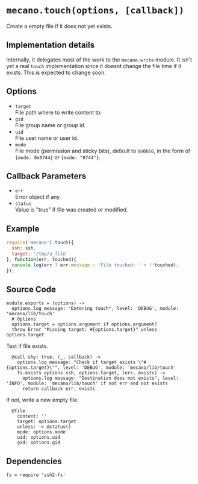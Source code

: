 
# `mecano.touch(options, [callback])`

Create a empty file if it does not yet exists.

## Implementation details

Internally, it delegates most of the work to the `mecano.write` module. It isn't
yet a real `touch` implementation since it doesnt change the file time if it
exists. This is expected to change soon.

## Options

*   `target`   
    File path where to write content to.   
*   `gid`   
    File group name or group id.   
*   `uid`   
    File user name or user id.   
*   `mode`   
    File mode (permission and sticky bits), default to `0o0666`, in the form of
    `{mode: 0o0744}` or `{mode: "0744"}`.   

## Callback Parameters

*   `err`   
    Error object if any.   
*   `status`   
    Value is "true" if file was created or modified.   

## Example

```js
require('mecano').touch({
  ssh: ssh,
  target: '/tmp/a_file'
}, function(err, touched){
  console.log(err ? err.message : 'File touched: ' + !!touched);
});
```

## Source Code

    module.exports = (options) ->
      options.log message: "Entering touch", level: 'DEBUG', module: 'mecano/lib/touch'
      # Options
      options.target = options.argument if options.argument?
      throw Error "Missing target: #{options.target}" unless options.target
      
Test if file exists.

      @call shy: true, (_, callback) ->
        options.log message: "Check if target exists \"#{options.target}\"", level: 'DEBUG', module: 'mecano/lib/touch'
        fs.exists options.ssh, options.target, (err, exists) ->
          options.log message: "Destination does not exists", level: 'INFO', module: 'mecano/lib/touch' if not err and not exists
          return callback err, exists

If not, write a new empty file.

      @file
        content: ''
        target: options.target
        unless: -> @status()
        mode: options.mode
        uid: options.uid
        gid: options.gid

## Dependencies

    fs = require 'ssh2-fs'
